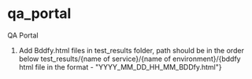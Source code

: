 # qa_portal
QA Portal

1. Add Bddfy.html files in test_results folder, path should be in the order below
  test_results/{name of service}/{name of environment}/{bddfy html file in the format - "YYYY_MM_DD_HH_MM_BDDfy.html"}
